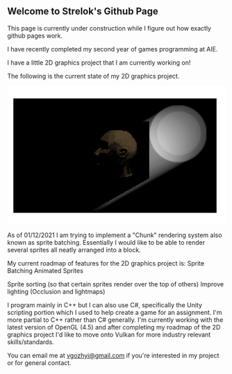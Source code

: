 ## Welcome to Strelok's Github Page

This page is currently under construction while I figure out how exactly github pages work.

I have recently completed my second year of games programming at AIE.

I have a little 2D graphics project that I am currently working on!

The following is the current state of my 2D graphics project.

![vladsimage](/SiteImages/anim1.gif)

As of 01/12/2021 I am trying to implement a "Chunk" rendering system also known as sprite batching. 
Essentially I would like to be able to render several sprites all neatly arranged into a block.

My current roadmap of features for the 2D graphics project is:
Sprite Batching
Animated Sprites

Sprite sorting (so that certain sprites render over the top of others)
Improve lighting (Occlusion and lightmaps)



I program mainly in C++ but I can also use C#, specifically the Unity scripting portion which I used to help create a game for an assignment. 
I'm more partial to C++ rather than C# generally.
I'm currently working with the latest version of OpenGL (4.5) and after completing my roadmap of the 2D graphics project I'd like to move onto Vulkan for more industry relevant skills/standards.


You can email me at vgozhyi@gmail.com if you're interested in my project or for general contact.
